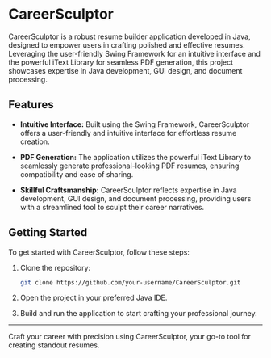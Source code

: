 
# CareerSculptor

CareerSculptor is a robust resume builder application developed in Java, designed to empower users in crafting polished and effective resumes. Leveraging the user-friendly Swing Framework for an intuitive interface and the powerful iText Library for seamless PDF generation, this project showcases expertise in Java development, GUI design, and document processing.

## Features

- **Intuitive Interface:** Built using the Swing Framework, CareerSculptor offers a user-friendly and intuitive interface for effortless resume creation.

- **PDF Generation:** The application utilizes the powerful iText Library to seamlessly generate professional-looking PDF resumes, ensuring compatibility and ease of sharing.

- **Skillful Craftsmanship:** CareerSculptor reflects expertise in Java development, GUI design, and document processing, providing users with a streamlined tool to sculpt their career narratives.

## Getting Started

To get started with CareerSculptor, follow these steps:

1. Clone the repository:

   ```bash
   git clone https://github.com/your-username/CareerSculptor.git
   ```

2. Open the project in your preferred Java IDE.

3. Build and run the application to start crafting your professional journey.



---

Craft your career with precision using CareerSculptor, your go-to tool for creating standout resumes.
